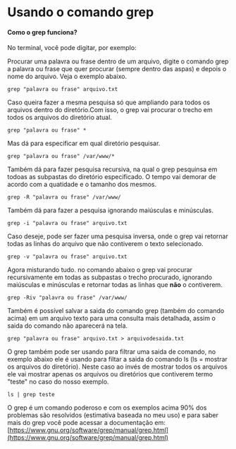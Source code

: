 # Usando o comando grep

#### Como o grep funciona?

No terminal, você pode digitar, por exemplo:

Procurar uma palavra ou frase dentro de um arquivo, digite o comando grep a palavra ou frase que quer procurar \(sempre dentro das aspas\) e depois o nome do arquivo. Veja o exemplo abaixo.

`grep "palavra ou frase" arquivo.txt`

Caso queira fazer a mesma pesquisa só que ampliando para todos os arquivos dentro do diretório.Com isso, o grep vai procurar o trecho em todos os arquivos do diretório atual.

`grep "palavra ou frase" *`

Mas dá para especificar em qual diretório pesquisar. 

`grep "palavra ou frase" /var/www/*`

Também dá para fazer pesquisa recursiva, na qual o grep pesquinsa em todoas as subpastas do diretório especificado. O tempo vai demorar de acordo com a quatidade e o tamanho dos mesmos.

`grep -R "palavra ou frase" /var/www/`

Também dá para fazer a pesquisa ignorando maiúsculas e minúsculas.

`grep -i "palavra ou frase" arquivo.txt`

Caso deseje, pode ser fazer uma pesquisa inversa, onde o grep vai retornar todas as linhas do arquivo que não contiverem o texto selecionado.

`grep -v "palavra ou frase" arquivo.txt`

Agora misturando tudo. no comando abaixo o grep vai procurar recursivamente em todas as subpastas o trecho procurado, ignorando maiúsculas e minúsculas e retornar todas as linhas que **não** o contiverem.

`grep -Riv "palavra ou frase" /var/www/`

Também é possível salvar a saida do comando grep \(também do comando acima\) em um arquivo texto para uma consulta mais detalhada, assim o saida do comando não aparecerá na tela.

`grep "palavra ou frase" arquivo.txt > arquivodesaida.txt`

O grep também pode ser usando para filtrar uma saida de comando, no exemplo abaixo ele é usando para filtar a saida do comando ls \(ls = mostrar os arquivos do diretório\). Neste caso ao invés de mostrar todos os arquivos ele vai mostrar apenas os arquivos ou diretórios que contiverem termo  "teste" no caso do nosso exemplo.

`ls | grep teste`

O grep é um comando poderoso e com os exemplos acima 90% dos problemas são resolvidos \(estimativa baseada no meu uso\) e para saber mais do grep você pode acessar a documentação em: [https://www.gnu.org/software/grep/manual/grep.html](https://www.gnu.org/software/grep/manual/grep.html)

